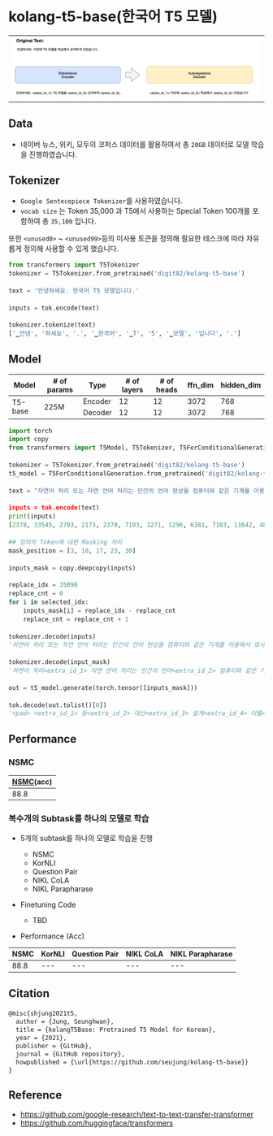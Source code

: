 # kolang-t5-base(한국어 T5 모델)

<table><tr><td>
    <center><img src="img/t5.png" width="800"/></center>
</td></tr>
</table>

## Data
- 네이버 뉴스, 위키, 모두의 코퍼스 데이터를 활용하여서 총 `20GB` 데이터로 모델 학습을 진행하였습니다.

## Tokenizer
-  `Google Sentecepiece Tokenizer`를 사용하였습니다.
- `vocab size` 는 Token 35,000 과 T5에서 사용하는 Special Token 100개를 포함하여 총 `35,100` 입니다.

또한 `<unused0>` ~ `<unused99>`등의 미사용 토큰을 정의해 필요한 테스크에 따라 자유롭게 정의해 사용할 수 있게 했습니다.

```python
from transformers import T5Tokenizer
tokenizer = T5Tokenizer.from_pretrained('digit82/kolang-t5-base')

text = '안녕하세요. 한국어 T5 모델입니다.'

inputs = tok.encode(text)

tokenizer.tokenize(text)
['▁안녕', '하세요', '.', '▁한국어', '▁T', '5', '▁모델', '입니다', '.']
```

## Model
<table>
    <thead>
        <tr>
            <th>Model</th>
            <th># of params</th>
            <th>Type</th>
            <th># of layers</th>
            <th># of heads</th>
            <th>ffn_dim</th>
            <th>hidden_dim</th>
        </tr>
    </thead>
    <tbody>
        <tr>
            <td rowspan=2>T5-base</td>
            <td rowspan=2>225M</td>
            <td>Encoder</td>
            <td>12</td>
            <td>12</td>
            <td>3072</td>
            <td>768</td>
        </tr>
        <tr>
            <td>Decoder</td>
            <td>12</td>
            <td>12</td>
            <td>3072</td>
            <td>768</td>
        </tr>
    </tbody>
</table>

```python
import torch
import copy
from transformers import T5Model, T5Tokenizer, T5ForConditionalGeneration

tokenizer = T5Tokenizer.from_pretrained('digit82/kolang-t5-base')
t5_model = T5ForConditionalGeneration.from_pretrained('digit82/kolang-t5-base')

text = "자연어 처리 또는 자연 언어 처리는 인간의 언어 현상을 컴퓨터와 같은 기계를 이용해서 묘사할 수 있도록 연구하고 이를 구현하는 인공지능의 주요 분야 중 하나다.

inputs = tok.encode(text)
print(inputs)
[2378, 33545, 2703, 2173, 2378, 7103, 1271, 1296, 6381, 7103, 11642, 4873, 33588, 1330, 1014, 2013, 1442, 1792, 14772, 33594, 1012, 1605, 27156, 1566, 31231, 3642, 33512, 1718, 1812, 1032, 10677, 33508, 3]

## 임의의 Token에 대한 Masking 처리
mask_position = [3, 10, 17, 23, 30]

inputs_mask = copy.deepcopy(inputs)

replace_idx = 35098
replace_cnt = 0
for i in selected_idx:
    inputs_mask[i] = replace_idx - replace_cnt
    replace_cnt = replace_cnt + 1

tokenizer.decode(inputs)
'자연어 처리 또는 자연 언어 처리는 인간의 언어 현상을 컴퓨터와 같은 기계를 이용해서 묘사할 수 있도록 연구하고 이를 구현하는 인공지능의 주요 분야 중 하나다.</s>'

tokenizer.decode(input_mask)
'자연어 처리<extra_id_1> 자연 언어 처리는 인간의 언어<extra_id_2> 컴퓨터와 같은 기계를 이용<extra_id_3> 묘사할 수 있도록 연구하고<extra_id_4> 구현하는 인공지능의 주요 분야 중<extra_id_5>.</s>'

out = t5_model.generate(torch.tensor([inputs_mask]))

tok.decode(out.tolist()[0])
'<pad> <extra_id_1> 등<extra_id_2> 대신<extra_id_3> 쉽게<extra_id_4> 이를<extra_id_5> 하나로'

```

## Performance

### NSMC
| [NSMC](https://github.com/e9t/nsmc)(acc)  |
|---|
|88.8|

### 복수개의 Subtask를 하나의 모델로 학습
- 5개의 subtask를 하나의 모델로 학습을 진행
    - NSMC
    - KorNLI
    - Question Pair
    - NIKL CoLA
    - NIKL Parapharase

- Finetuning Code
    - TBD

- Performance (Acc)

|NSMC|KorNLI|Question Pair|NIKL CoLA|NIKL Parapharase|
|---|---|---|---|---|
|88.8|---|---|---|---|

## Citation
```
@misc{shjung2021t5,
  author = {Jung, Seunghwan},
  title = {kolangT5Base: Pretrained T5 Model for Korean},
  year = {2021},
  publisher = {GitHub},
  journal = {GitHub repository},
  howpublished = {\url{https://github.com/seujung/kolang-t5-base}}
}
```

## Reference
- https://github.com/google-research/text-to-text-transfer-transformer
- https://github.com/huggingface/transformers
